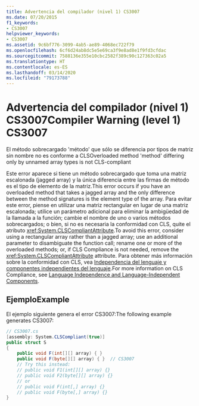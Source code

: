 ```yaml
---
title: Advertencia del compilador (nivel 1) CS3007
ms.date: 07/20/2015
f1_keywords:
- CS3007
helpviewer_keywords:
- CS3007
ms.assetid: 9c6bf776-3099-4ab5-ae89-4068ec722f79
ms.openlocfilehash: 6cf6d24ab8dc5e5e69ca3f9e8ad8e1f9fd3cfdac
ms.sourcegitcommit: 7588136e355e10cbc2582f389c90c127363c02a5
ms.translationtype: HT
ms.contentlocale: es-ES
ms.lasthandoff: 03/14/2020
ms.locfileid: "79173788"
---
```

# <a name="compiler-warning-level-1-cs3007"></a><span data-ttu-id="07355-102">Advertencia del compilador (nivel 1) CS3007</span><span class="sxs-lookup"><span data-stu-id="07355-102">Compiler Warning (level 1) CS3007</span></span>
<span data-ttu-id="07355-103">El método sobrecargado 'método' que sólo se diferencia por tipos de matriz sin nombre no es conforme a CLS</span><span class="sxs-lookup"><span data-stu-id="07355-103">Overloaded method 'method' differing only by unnamed array types is not CLS-compliant</span></span>  
  
 <span data-ttu-id="07355-104">Este error aparece si tiene un método sobrecargado que toma una matriz escalonada (jagged array) y la única diferencia entre las firmas de método es el tipo de elemento de la matriz.</span><span class="sxs-lookup"><span data-stu-id="07355-104">This error occurs if you have an overloaded method that takes a jagged array and the only difference between the method signatures is the element type of the array.</span></span> <span data-ttu-id="07355-105">Para evitar este error, piense en utilizar una matriz rectangular en lugar de una matriz escalonada; utilice un parámetro adicional para eliminar la ambigüedad de la llamada a la función; cambie el nombre de uno o varios métodos sobrecargados; o bien, si no es necesaria la conformidad con CLS, quite el atributo <xref:System.CLSCompliantAttribute>.</span><span class="sxs-lookup"><span data-stu-id="07355-105">To avoid this error, consider using a rectangular array rather than a jagged array; use an additional parameter to disambiguate the function call; rename one or more of the overloaded methods; or, if CLS Compliance is not needed, remove the <xref:System.CLSCompliantAttribute> attribute.</span></span> <span data-ttu-id="07355-106">Para obtener más información sobre la conformidad con CLS, vea [Independencia del lenguaje y componentes independientes del lenguaje](../../../standard/language-independence-and-language-independent-components.md).</span><span class="sxs-lookup"><span data-stu-id="07355-106">For more information on CLS Compliance, see [Language Independence and Language-Independent Components](../../../standard/language-independence-and-language-independent-components.md).</span></span>  
  
## <a name="example"></a><span data-ttu-id="07355-107">Ejemplo</span><span class="sxs-lookup"><span data-stu-id="07355-107">Example</span></span>  
 <span data-ttu-id="07355-108">El ejemplo siguiente genera el error CS3007:</span><span class="sxs-lookup"><span data-stu-id="07355-108">The following example generates CS3007:</span></span>  
  
```csharp  
// CS3007.cs  
[assembly: System.CLSCompliant(true)]  
public struct S  
{  
    public void F(int[][] array) { }  
    public void F(byte[][] array) { }  // CS3007  
    // Try this instead:  
    // public void F1(int[][] array) {}  
    // public void F2(byte[][] array) {}  
    // or
    // public void F(int[,] array) {}  
    // public void F(byte[,] array) {}  
}  
```
